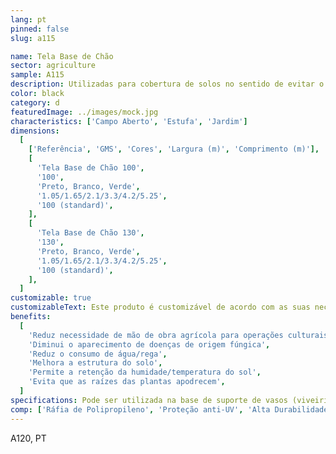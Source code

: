 ```yaml
---
lang: pt
pinned: false
slug: a115

name: Tela Base de Chão
sector: agriculture
sample: A115
description: Utilizadas para cobertura de solos no sentido de evitar o aparecimento de plantas infestantes.
color: black
category: d
featuredImage: ../images/mock.jpg
characteristics: ['Campo Aberto', 'Estufa', 'Jardim']
dimensions:
  [
    ['Referência', 'GMS', 'Cores', 'Largura (m)', 'Comprimento (m)'],
    [
      'Tela Base de Chão 100',
      '100',
      'Preto, Branco, Verde',
      '1.05/1.65/2.1/3.3/4.2/5.25',
      '100 (standard)',
    ],
    [
      'Tela Base de Chão 130',
      '130',
      'Preto, Branco, Verde',
      '1.05/1.65/2.1/3.3/4.2/5.25',
      '100 (standard)',
    ],
  ]
customizable: true
customizableText: Este produto é customizável de acordo com as suas necessidades. Contacte-nos para mais informações.
benefits:
  [
    'Reduz necessidade de mão de obra agrícola para operações culturais',
    'Diminui o aparecimento de doenças de origem fúngica',
    'Reduz o consumo de água/rega',
    'Melhora a estrutura do solo',
    'Permite a retenção da humidade/temperatura do sol',
    'Evita que as raízes das plantas apodrecem',
  ]
specifications: Pode ser utilizada na base de suporte de vasos (viveiristas) ou, então, colocada diretamente sobre o solo, depois de preparado para o efeito.
comp: ['Ráfia de Polipropileno', 'Proteção anti-UV', 'Alta Durabilidade e Resistência']
---
```


A120, PT
